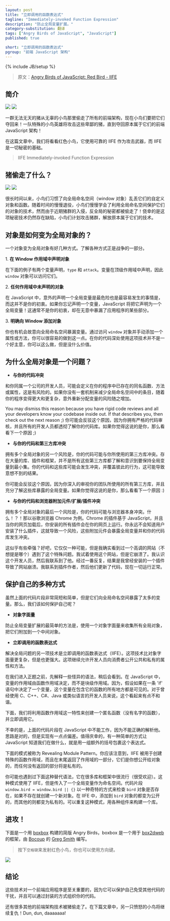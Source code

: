 ```yaml
---
layout: post
title: "立即调用的函数表达式"
tagline: "Immediately-invoked Function Expression"
description: "防止全局变量扩展。"
category-substitution: 翻译
tags: ["Angry Birds of JavaScript", "JavaScript"]
published: true

short: "立即调用的函数表达式"
pgroup: "前端 JavaScript 架构"
---
```

{% include JB/setup %}

> 原文：[Angry Birds of JavaScript: Red Bird - IIFE](http://www.elijahmanor.com/2013/03/angry-birds-of-javascript-red-bird.html)

<!-- ## Introduction -->
## 简介
![](http://3.bp.blogspot.com/-gdPxI78dJRM/UUPoi2KHFkI/AAAAAAAAX94/M6gVKm4DN64/s1600/Loading_screen.png)
![](http://3.bp.blogspot.com/-gdPxI78dJRM/UUPoi2KHFkI/AAAAAAAAX94/M6gVKm4DN64/s320/Loading_screen.png)

<!-- A diabolical herd of pigs stole all of the front-end architecture from an innocent flock of birds and now they want it back! A team of special agent hero birds will attack those despicable pigs until they recover what is rightfully theirs, front-end JavaScript architecture! -->
一群无法无天的猪从无辜的小鸟那里偷走了所有的前端架构，现在小鸟们要把它们夺回来！一队特殊的小鸟英雄将攻击这些卑鄙的猪，直到夺回原本属于它们的前端 JavaScript 架构！

<!-- In this post we will take a look at the Red Bird who attacks with the force of their trusty IIFE, the basic block of all privacy. -->
在这篇文章中，我们将看看红色小鸟，它使用可靠的 IIFE 作为攻击武器，而 IIFE 是一切秘密的基础。

> IIFE Immediately-invoked Function Expression

<!-- ## What Was Stolen by the Pigs? -->
## 猪偷走了什么？

![](http://4.bp.blogspot.com/-JMM-_2Tl7Es/UUOFH81EAUI/AAAAAAAAX8k/GxsgENgc4kY/s1600/red-bird.png)
![](http://4.bp.blogspot.com/-JMM-_2Tl7Es/UUOFH81EAUI/AAAAAAAAX8k/GxsgENgc4kY/s200/red-bird.png)

<!-- For ages the birds used to litter the global namespace (the window object) with their custom objects and functions. Over time the birds slowly learned techniques to protect their objects from the global namespace, however, since the recent pig invasion all of their anti-global secrets have been stolen! Thankfully the birds are fortunate that a one foul exists with the knowledge of this secret and plans to attack the pigs to unleash what is rightfully theirs. -->
很长时间以来，小鸟们习惯了向全局命名空间（window 对象）乱丢它们的自定义对象和函数。随着时间的慢慢退役，小鸟们慢慢学会了利用全局命名空间保护它们的对象的技术，然而由于近期猪群的入侵，反全局的秘密都被偷走了！侥幸的是这项秘密技术仍然存在缺陷，小鸟们计划攻击猪群，解放原本属于它们的技术。

<!-- ## How Objects Become Global? -->
## 对象是如何变为全局对象的？
<!-- There are several ways that an object can become global. Part of the battle is just knowing the various ways. -->
一个对象变为全局对象有好几种方式。了解各种方式正是战争的一部分。

<!-- 1. **Declaring an Object in the Window Scope** -->
<p>1. <b>在 Window 作用域中声明对象</b></p>

<!-- TODO: Is this called the Window Scope? Top Level Scope? -->
<!-- In the following example there two variables declared, `type` and `attack`. These variables were declared in the top level scope and therefore are accessible off of the `window` object. -->
在下面的例子有两个变量声明，`type` 和 `attack`。变量在顶级作用域中声明，因此 `window` 对象可以访问它们。

  <script src="https://gist.github.com/elijahmanor/4991287.js?file=global-variables.js">
  </script>

<!-- 2. **Not Declaring an Object in Any Scope** -->
<p>2. <b>任何作用域中未声明的对象</b></p>

<!-- One of the most dangerous and easiest things to do in JavaScript is to accidentally declare a global variable when you didn't mean to. If you forget to declare a variable then JavaScript declares it for you as a global! This is usually not what you meant to do and could expose parts of your application that you didn't intend. -->
在 JavaScript 中，意外的声明一个全局变量是最危险也是最容易发生的事情是，而这并不是你的初衷。如果你忘记声明一个变量，JavaScript 将把它声明为一个全局变量！这通常不是你的初衷，却在无意中暴漏了应用程序的某些部分。

  <script src="https://gist.github.com/elijahmanor/4991287.js?file=not-declaring-variable.js">
  </script>

<!-- 3. **Specifically Adding an Object to the Window** -->
<p>3. <b>明确向 Window 添加对象</b></p>

<!-- You also have the opportunity to expose variables to the global namespace intentionally. You can easily do this by accessing the `window` object and adding a property or method manually. It isn't a good idea to use this technique deep inside your code, but it is worth nothing that you can. -->
你也有机会故意向全局命名空间暴漏变量。通过访问 `window` 对象并手动添加一个属性或方法，你可以很容易的做到这一点。在你的代码深处使用这项技术并不是一个好主意，你可以这么做，但是没什么价值。

  <script src="https://gist.github.com/elijahmanor/4991287.js?file=explicit-global.js">
  </script>

<!-- ## Why Are Global Objects a Problem? -->
## 为什么全局对象是一个问题？

<!-- * **Conflicts within Your Code**     -->
* **与你的代码冲突**

<!-- There is a risk that developers within your own company may define the same function, method, or property that already exists in your application. If you have no mechanism to reduce the number of items in the global namespace your risk of accidentally reassigning a variable grows as your application gets larger and more complex. -->
和你同属一个公司的开发人员，可能会定义在你的程序中已存在的同名函数、方法或属性，这是有风险的。如果你没有一套机制来减少全局命名空间中的条目，随着你的程序变得更大和更复杂，意外重新分配变量的风险随之增加。

You may dismiss this reason because you have rigid code reviews and all your developers know your codebase inside out. If that describes you, then check out the next reason ;)
你可能会反驳这个原因，因为你拥有严格的代码审核，并且所有的开发人员都透彻了解你的代码库。如果你觉得这说的是你，那么看看下一个原因 ;)

<!-- * **Conflicts with Your Code and Third-Party Libraries** -->
* **与你的代码和第三方库冲突**

<!-- Another danger of having multiple global objects is that your code could conflict with third-party libraries that you are using. There are a lot of libraries, plugins, and frameworks out there and not all of them are as aware and conscious about keeping their global variables to a minimum. Your code and the libraries you include could clash and override each-other's behavior which can cause unexpected results. -->
拥有多个全局对象的另一个风险是，你的代码可能与你所使用的第三方库冲突。存在大量的库、插件和框架，并不是所有这些第三方库都了解和意识到要保持全局变量到最小集。你的代码和这些库可能会发生冲突，并覆盖彼此的行为，这可能导致意想不到的结果。

<!-- You may dismiss this reason because you deeply scrutinize all third-party libraries that your team uses and are fully aware of what global variables are exposed by these libraries. If that describes you, then check out the next reason :) -->
你可能会反驳这个原因，因为你深入的审视你的团队所使用的所有第三方库，并且充分了解这些库暴露的全局变量。如果你觉得这说的是你，那么看看下一个原因 :)

<!-- * **Conflicts with Your Code and Browser Add-ons/Extensions/Plugins** -->
* **与你的代码和浏览器附加元件/扩展/插件冲突**

<!-- The final danger of having multiple global objects is that your code could conflict with the browser itself. What!?! Lets take Google Chrome for an example. Chrome's add-ons are JavaScript based and all of your installed add-ons run on your web page when it is loaded. You never know what add-ons your users have installed and as a result there is a risk that those add-ons will expose global variables that conflict with your code-base. -->
拥有多个全局对象的最后一个风险是，你的代码可能与浏览器本身冲突。什么！？！那以谷歌浏览器 Chrome 为例。Chrome 的插件基于 JavaScript，并且当你的网页加载后，你安装的所有插件会在你的网页上运行。你永远不会知道用户安装了什么插件，这就导致一个风险，这些附加元件会暴露全局变量并和你的代码库发生冲突。

<!-- Does this seem far-fetched? Well, it can at first, but I've actually seen a high profile website (not going to mention which one) run into this very problem. I was trying to use the website and it was broken. I knew the developer so I reached out to him. After some back and forth it turned out I had an add-on installed that broke the website. I contacted the add-on author and they updated their code and now all is fine. -->
这似乎有些牵强？好吧，它仅仅一种可能，但是我确实看到过一个高调的网站（不想提是哪个）遇到了这个特殊问题。我试着使用这个网站，但是它崩溃了。我认识这个开发人员，然后我联系到了他。经过一番反复，结果是我曾经安装的一个插件导致了网站崩溃。我联系到插件作者，然后他们更新了代码，现在一切运行正常。

<!-- ## Various Ways to Protect Yourself -->
## 保护自己的多种方式

<!-- Although the above code snippets were very small and simple, they all exposed way too many variables to the global namespace. So, how do we protect ourselves? -->
虽然上面的代码片段非常简短和简单，但是它们向全局命名空间暴露了太多的变量。那么，我们该如何保护自己呢？

<!-- * **Object Literal** -->
* **对象字面量**

<!-- The easiest way to help prevent global variable proliferation is to protect yourself with an object literal that limits gathers all objects that would have been global and attaches them to once central object. -->
防止全局变量扩展的最简单的方法是，使用一个对象字面量来收集所有全局对象，把它们附加到一个中间对象。

  <script src="https://gist.github.com/elijahmanor/4991287.js?file=object-literal.js">
  </script>
    
<!-- * **Immediately Invoked Function Expression** -->
* **立即调用的函数表达式**

<!-- The Immediately Invoked Function Expression (IIFE) is another technique to get around the global issue. This technique is more complicated than the Object Literal, but provides much more power as well. This technique allows the developer to expose public and private properties and methods to the consumer. -->
解决全局问题的另一项技术是立即调用的函数表达式（IIFE）。这项技术比对象字面量更复杂，但是也更强大。这项继续允许开发人员向消费者公开公共和私有的属性和方法。

<!-- Before we get into what this looks like, lets work through some of their weird syntax that we are about to see. The scoping of variables in JavaScript is determined via the function scope and not block scope. So, if you have a variable declared inside an `if` statement for example it would be available everywhere inside its containing function. This might seem a little jarring to some developers that are used to C, C++, C#, Java, or similar languages. -->
在我们进入正题之前，先解释一些怪异的语法，稍后会看到。在 JavaScript 中，变量的作用域由函数作用域决定，而不是块级作用域。因为，假设如果在一条 'if' 语句中决定了一个变量，这个变量在包含它的函数的所有地方都是可见的。对于曾经使用 C、C++、C#、Java 或类似语言的开发人员来说，这个看起来有点不和谐。

<!-- So, we are going to use this functional scope idea to create an anonymous function (function with no name) and immediately invoke it. -->
下面，我们将利用函数作用域这一特性来创建一个匿名函数（没有名字的函数），并立即调用它。

  <script src="https://gist.github.com/elijahmanor/4991287.js?file=unwrapped-iife.js">
  </script>
    
<!-- Unfortunately, the above snippet doesn't work in JavaScript because it can't parse it correctly. The idea is solid, but the implementation is off just a little bit. Thankfully, there is an easy way to let JavaScript know that we know what we are doing and that is to surround the expression with an extra set of parenthesis. -->
不幸的是，上面的代码片段在 JavaScript 中不能工作，因为不能正确的解析他。思路是对的，但是实现有一点点偏差。值得庆幸的，有一种简单的方式让 JavaScript 知道我们在做什么，就是用一组额外的括号包裹这个表达式。

  <script src="https://gist.github.com/elijahmanor/4991287.js?file=empty-iife.js">
  </script>
    
<!-- The following pattern is known as the Revealing Module Pattern. You should notice the use of the IIFE to create the special functional scope and the note-worthy part is the end where you `return` the parts of the scope that you want to be public to object and anything not returned will be private. -->
下面的模式被称为 Revealing Module Pattern。你应该注意到，IIFE 被用于创建特殊的函数作用域，而且在末尾返回了作用域的一部分，它们是你想公开给对象的，而任何没有返回的部分将是私有的。

  <script src="https://gist.github.com/elijahmanor/4991287.js?file=revealing-module.js">
  </script>
    
<!-- You may also run across this alternate syntax that is popular in many libraries and frameworks. The pattern uses the IIFE, but this one passes in the global variable to use as a namespace. The `window.bird = window.bird || {}` code snippet is a fancy way to check if the `bird` object already exists and if it doesn't then to create a new one. Whatever gets added to the object from within the IIFE becomes public and whatever memory isn't attached to the object stays private. The nice thing about this pattern is that it can be repeated and build up a library with various components. -->
你可能也遇到过下面这种替代语法，它在很多库和框架中很流行（很受欢迎）。这种模式使用了 IIFE，但是传入了一个全局变量作为命名空间。代码片段 `window.bird = window.bird || {}` 以一种奇特的方式来检查 `bird` 对象是否存在，如果不存在就创建一个新对象。在 IIFE 中，添加到 `bird` 对象的都变为公开的，而其他的则都变为私有的。可以重复这种模式，用各种组件来构建一个库。

  <script src="https://gist.github.com/elijahmanor/4991287.js?file=parameter-iife.js">
  </script>

<!-- ## Attack! -->
## 进攻！

下面是一个用 [boxbox] 构建的简版 Angry Birds，boxbox 是一个用于 [box2dweb] 的框架，由 [Bocoup] 的 [Greg Smith] 编写。

[boxbox]: http://incompl.github.com/boxbox/
[box2dweb]: https://code.google.com/p/box2dweb/
[Bocoup]: http://bocoup.com
[Greg Smith]: http://twitter.com/_gsmith

<!-- > Press the `space bar` to launch the Red Bird and you can also use the arrow keys. -->
> 按下`空格键`来发射红色小鸟，你也可以使用方向键。

[![](http://1.bp.blogspot.com/-uVcHLO0YlUo/UUPqxGUmyrI/AAAAAAAAX-I/Xjqh5Qn_rEw/s640/angry-birds-jsfiddle-shadow.png)](http://jsfiddle.net/hzz3U/1/show)

<!-- ## Conclusion -->
## 结论

<!-- These techniques are vital for a front-end application so that it can protect itself from other code and it also gives the opportunity to structure your code in a way that is encapsulated from its surroundings.  -->
这些技术对一个前端应用程序是至关重要的，因为它可以保护自己免受其他代码的干扰，并且可以通过封装的方式组织你的代码。

<!-- There are many other frotn-end architecture techniques that have been stolen by the pigs. Tune in next time as the next Angry Bird takes its revenge! Dun, dun, daaaaaaa! -->
还有很多其他的前端架构技术被猪偷走了。在下篇文章中，另一只愤怒的小鸟将继续复仇！Dun, dun, daaaaaaa!


